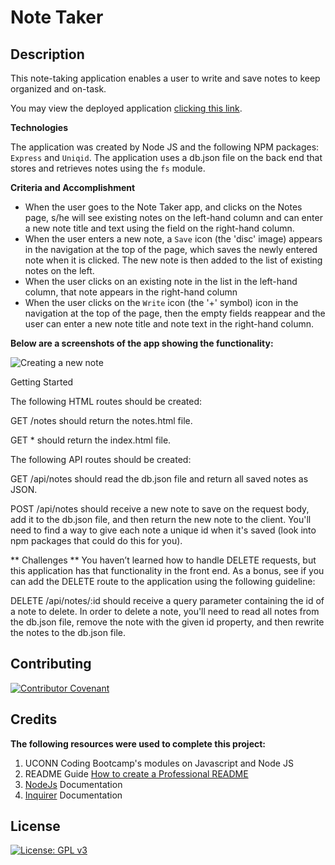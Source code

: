 # Note Taker 

## Description

This note-taking application enables a user to write and save notes to keep organized and on-task. 

You may view the deployed application [clicking this link](https://tresha-gaye.github.io/note-taker/).

**Technologies**  

The application was created by Node JS and the following NPM packages: `Express` and `Uniqid`. The application uses a db.json file on the back end that stores and retrieves notes using the `fs` module.

**Criteria and Accomplishment**

- When the user goes to the Note Taker app, and clicks on the Notes page, s/he will see existing notes on the left-hand column and can enter a new note title and text using the field on the right-hand column. 
- When the user enters a new note, a `Save` icon (the 'disc' image) appears in the navigation at the top of the page, which saves the newly entered note when it is clicked. The new note is then added to the list of existing notes on the left. 
- When the user clicks on an existing note in the list in the left-hand column, that note appears in the right-hand column
- When the user clicks on the `Write` icon (the '+' symbol) icon in the navigation at the top of the page, then the empty fields reappear and the user can enter a new note title and note text in the right-hand column.

**Below are a screenshots of the app showing the functionality:**

![Creating a new note](.public/assets/images/noptepage1.jpg)  



Getting Started


The following HTML routes should be created:

GET /notes should return the notes.html file.

GET * should return the index.html file.

The following API routes should be created:

GET /api/notes should read the db.json file and return all saved notes as JSON.

POST /api/notes should receive a new note to save on the request body, add it to the db.json file, and then return the new note to the client. You'll need to find a way to give each note a unique id when it's saved (look into npm packages that could do this for you).

** Challenges **
You haven’t learned how to handle DELETE requests, but this application has that functionality in the front end. As a bonus, see if you can add the DELETE route to the application using the following guideline:

DELETE /api/notes/:id should receive a query parameter containing the id of a note to delete. In order to delete a note, you'll need to read all notes from the db.json file, remove the note with the given id property, and then rewrite the notes to the db.json file.



## Contributing

[![Contributor Covenant](https://img.shields.io/badge/Contributor%20Covenant-2.1-4baaaa.svg)](code_of_conduct.md)

## Credits

**The following resources were used to complete this project:**
1. UCONN Coding Bootcamp's modules on Javascript and Node JS
2. README Guide [How to create a Professional README](./readme-guide.md)
3. [NodeJs](https://nodejs.org/api/modules.html) Documentation 
4. [Inquirer](https://www.npmjs.com/package/inquirer/v/8.2.0) Documentation 

## License
[![License: GPL v3](https://img.shields.io/badge/License-GPLv3-blue.svg)](https://www.gnu.org/licenses/gpl-3.0)



